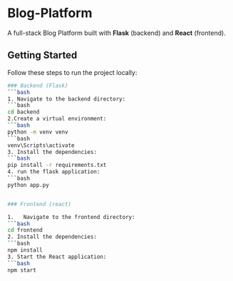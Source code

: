 # Blog-Platform

A full-stack Blog Platform built with **Flask** (backend) and **React** (frontend).  

## Getting Started

Follow these steps to run the project locally:
   ```bash
### Backend (Flask)
   ```bash
1. Navigate to the backend directory:  
   ```bash
   cd backend
2.Create a virtual environment:
   ```bash
   python -m venv venv
   ```bash
   venv\Scripts\activate
3. Install the dependencies:
   ```bash
   pip install -r requirements.txt
4. run the flask application:
   ```bash
   python app.py


### Frontend (react)

1.   Navigate to the frontend directory:
   ```bash
   cd frontend
2. Install the dependencies:
 ```bash
  npm install
3. Start the React application:
  ```bash
  npm start

